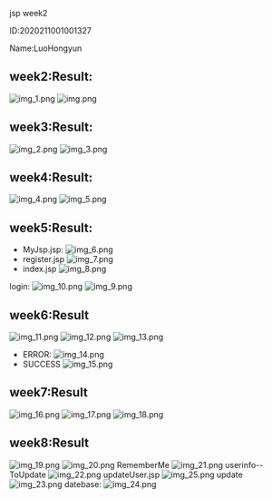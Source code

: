 jsp week2

ID:2020211001001327

Name:LuoHongyun

## week2:Result:
![img_1.png](img/img_1.png)
![img.png](img/img.png)

## week3:Result:
![img_2.png](img/img_2.png)
![img_3.png](img/img_3.png)

## week4:Result:
![img_4.png](img/img_4.png)
![img_5.png](img/img_5.png)

## week5:Result:
- MyJsp.jsp:
![img_6.png](img/img_6.png)
- register.jsp
![img_7.png](img/img_7.png)
- index.jsp
![img_8.png](img/img_8.png)

login:
![img_10.png](img/img_10.png)
![img_9.png](img/img_9.png)

## week6:Result
![img_11.png](img/img_11.png)
![img_12.png](img/img_12.png)
![img_13.png](img/img_13.png)
- ERROR:
  ![img_14.png](img/img_14.png)
- SUCCESS
  ![img_15.png](img/img_15.png)

## week7:Result
![img_16.png](img/img_16.png)
![img_17.png](img/img_17.png)
![img_18.png](img/img_18.png)

## week8:Result
![img_19.png](img/img_19.png)
![img_20.png](img/img_20.png)
RememberMe
![img_21.png](img/img_21.png)
userinfo--ToUpdate
![img_22.png](img/img_22.png)
updateUser.jsp
![img_25.png](img/img_25.png)
update
![img_23.png](img/img_23.png)
datebase:
![img_24.png](img/img_24.png)
